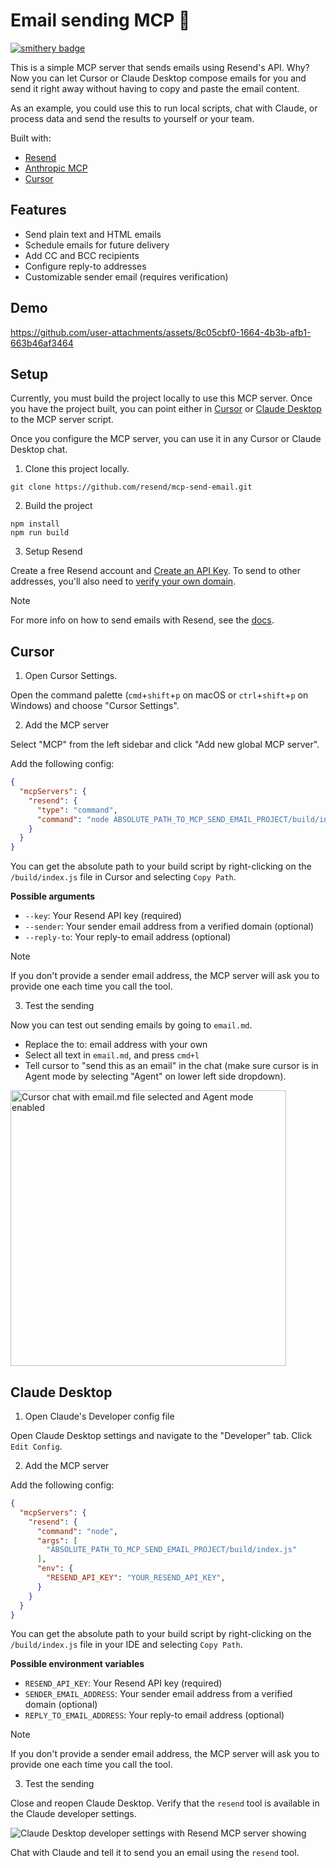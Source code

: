 # Email sending MCP 💌

[![smithery badge](https://smithery.ai/badge/@resend/mcp-send-email)](https://smithery.ai/server/@resend/mcp-send-email)

This is a simple MCP server that sends emails using Resend's API. Why? Now you can let Cursor or Claude Desktop compose emails for you and send it right away without having to copy and paste the email content.

As an example, you could use this to run local scripts, chat with Claude, or process data and send the results to yourself or your team.

Built with:

- [Resend](https://resend.com/)
- [Anthropic MCP](https://docs.anthropic.com/en/docs/agents-and-tools/mcp)
- [Cursor](https://cursor.so/)

## Features

- Send plain text and HTML emails
- Schedule emails for future delivery
- Add CC and BCC recipients
- Configure reply-to addresses
- Customizable sender email (requires verification)

## Demo

https://github.com/user-attachments/assets/8c05cbf0-1664-4b3b-afb1-663b46af3464

## Setup

Currently, you must build the project locally to use this MCP server. Once you have the project built, you can point either in [Cursor](#cursor) or [Claude Desktop](#claude-desktop) to the MCP server script.

Once you configure the MCP server, you can use it in any Cursor or Claude Desktop chat.

1. Clone this project locally.

```
git clone https://github.com/resend/mcp-send-email.git
```

2. Build the project

```
npm install
npm run build
```
3. Setup Resend

Create a free Resend account and [Create an API Key](https://resend.com/api-keys). To send to other addresses, you'll also need to [verify your own domain](https://resend.com/domains).

> [!NOTE]
> For more info on how to send emails with Resend, see the [docs](https://resend.com/docs/send-with-nodejs).

## Cursor

1. Open Cursor Settings.

Open the command palette (`cmd`+`shift`+`p` on macOS or `ctrl`+`shift`+`p` on Windows) and choose "Cursor Settings".

2. Add the MCP server

Select "MCP" from the left sidebar and click "Add new global MCP server".

Add the following config:
```json
{
  "mcpServers": {
    "resend": {
      "type": "command",
      "command": "node ABSOLUTE_PATH_TO_MCP_SEND_EMAIL_PROJECT/build/index.js --key=YOUR_RESEND_API_KEY"
    }
  }
}
```

You can get the absolute path to your build script by right-clicking on the `/build/index.js` file in Cursor and selecting `Copy Path`.

**Possible arguments**

- `--key`: Your Resend API key (required)
- `--sender`: Your sender email address from a verified domain (optional)
- `--reply-to`: Your reply-to email address (optional)

> [!NOTE]
> If you don't provide a sender email address, the MCP server will ask you to provide one each time you call the tool.

3. Test the sending

Now you can test out sending emails by going to `email.md`.
- Replace the to: email address with your own
- Select all text in `email.md`, and press `cmd+l`
- Tell cursor to "send this as an email" in the chat (make sure cursor is in Agent mode by selecting "Agent" on lower left side dropdown).

<img width="441" alt="Cursor chat with email.md file selected and Agent mode enabled" src="https://github.com/user-attachments/assets/b07e9cbf-42d8-4910-8e90-3761d8d3bc06" />

## Claude Desktop

1. Open Claude's Developer config file

Open Claude Desktop settings and navigate to the "Developer" tab. Click `Edit Config`.

2. Add the MCP server

Add the following config:

```json
{
  "mcpServers": {
    "resend": {
      "command": "node",
      "args": [
        "ABSOLUTE_PATH_TO_MCP_SEND_EMAIL_PROJECT/build/index.js"
      ],
      "env": {
        "RESEND_API_KEY": "YOUR_RESEND_API_KEY",
      }
    }
  }
}
```

You can get the absolute path to your build script by right-clicking on the `/build/index.js` file in your IDE and selecting `Copy Path`.

**Possible environment variables**

- `RESEND_API_KEY`: Your Resend API key (required)
- `SENDER_EMAIL_ADDRESS`: Your sender email address from a verified domain (optional)
- `REPLY_TO_EMAIL_ADDRESS`: Your reply-to email address (optional)

> [!NOTE]
> If you don't provide a sender email address, the MCP server will ask you to provide one each time you call the tool.

3. Test the sending

Close and reopen Claude Desktop. Verify that the `resend` tool is available in the Claude developer settings.

![Claude Desktop developer settings with Resend MCP server showing](https://github.com/user-attachments/assets/be9549e5-eaef-4946-b10a-e708c1864acf)

Chat with Claude and tell it to send you an email using the `resend` tool.
